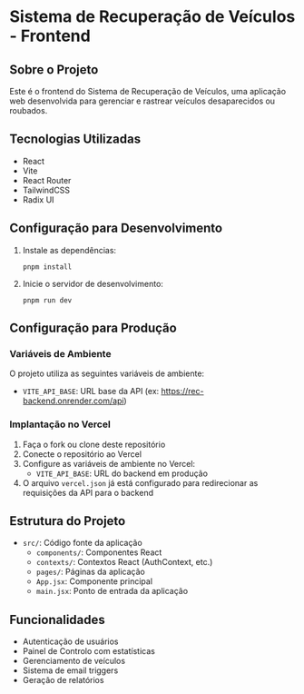 # Sistema de Recuperação de Veículos - Frontend

## Sobre o Projeto

Este é o frontend do Sistema de Recuperação de Veículos, uma aplicação web desenvolvida para gerenciar e rastrear veículos desaparecidos ou roubados.

## Tecnologias Utilizadas

- React
- Vite
- React Router
- TailwindCSS
- Radix UI

## Configuração para Desenvolvimento

1. Instale as dependências:
   ```
   pnpm install
   ```

2. Inicie o servidor de desenvolvimento:
   ```
   pnpm run dev
   ```

## Configuração para Produção

### Variáveis de Ambiente

O projeto utiliza as seguintes variáveis de ambiente:

- `VITE_API_BASE`: URL base da API (ex: https://rec-backend.onrender.com/api)

### Implantação no Vercel

1. Faça o fork ou clone deste repositório
2. Conecte o repositório ao Vercel
3. Configure as variáveis de ambiente no Vercel:
   - `VITE_API_BASE`: URL do backend em produção
4. O arquivo `vercel.json` já está configurado para redirecionar as requisições da API para o backend

## Estrutura do Projeto

- `src/`: Código fonte da aplicação
  - `components/`: Componentes React
  - `contexts/`: Contextos React (AuthContext, etc.)
  - `pages/`: Páginas da aplicação
  - `App.jsx`: Componente principal
  - `main.jsx`: Ponto de entrada da aplicação

## Funcionalidades

- Autenticação de usuários
- Painel de Controlo com estatísticas
- Gerenciamento de veículos
- Sistema de email triggers
- Geração de relatórios